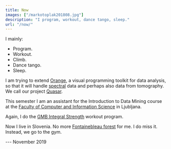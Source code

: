 ```yaml
---
title: Now
images: ["/markotoplak201808.jpg"]
description: "I program, workout, dance tango, sleep."
url: "/now/"
---
```


I mainly:

- Program.
- Workout.
- Climb.
- Dance tango.
- Sleep.

I am trying to extend [Orange](https://orange.biolab.si),
a visual programming toolkit for data analysis, so that it will handle
[spectral](https://github.com/quasars/orange-spectroscopy) data and perhaps
also data from tomography. We call our project [Quasar](https://quasar.codes).

This semester I am an assistant for the 
Introduction to Data Mining course at the [Faculty of Computer and Information Science](https://www.fri.uni-lj.si) in Ljubljana.

Again, I do the
[GMB Integral Strength](https://gmb.io/is/) workout program.

Now I live in Slovenia. No more [Fontainebleau forest](/bleau/) for me. I do miss it. Instead, we go to the gym.

--- November 2019


